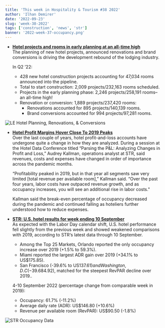 ```yaml
---
title: 'This week in Hospitality & Tourism #38 2022'
author: 'Ilhan Demirer'
date: '2022-09-23'
slug: 'week-38-2022'
tags: ['construction', 'news', 'str']
banner: '2022-week-37-occupancy.png'
---
```

- **[Hotel projects and rooms in early planning at an all-time high](https://hotelbusiness.com/hotel-projects-and-rooms-in-early-planning-at-an-all-time-high)**  
  The planning of new hotel projects, announced renovations and brand conversions is driving the development rebound of the lodging industry. 
  
  In Q2 ’22:
  - 428 new hotel construction projects accounting for 47,034 rooms announced into the pipeline.
  - Total to start construction: 2,009 projects/232,163 rooms scheduled.
  - Projects in the early planning phase: 2,246 projects/258,191 rooms–an all-time high!
  - Renovation or conversion: 1,889 projects/237,420 rooms:
    - Renovations accounted for 895 projects/140,139 rooms.
    - Brand conversions accounted for 994 projects/97,281 rooms.

![LE Hotel Planning, Renovations, & Conversions](/images/blogimages/2022-week-38-construction.png)

- **[Hotel Profit Margins Hover Close To 2019 Peaks](https://www.costar.com/article/191467173/hotel-profit-margins-hover-close-to-2019-peaks)**  
  Over the last couple of years, hotel profit-and-loss accounts have undergone quite a change in how they are analyzed. During a session at the Hotel Data Conference titled “Parsing the P&L: Analyzing Changes in Profit and Loss,” Audrey Kallman, operations analyst at STR, said revenues, costs and expenses have changed in order of importance across the pandemic months.  
  
  “Profitability peaked in 2019, but in that year all segments saw very limited [total revenue per available room],” Kallman said. “Over the past four years, labor costs have outpaced revenue growth, and as occupancy increases, you will see an additional rise in labor costs."  
  
  Kallman said the break-even percentage of occupancy decreased during the pandemic and continued falling as hoteliers further understood how to reduce expenses.

- **[STR: U.S. hotel results for week ending 10 September](https://str.com/press-release/str-us-hotel-results-week-ending-10-september)**  
  As expected with the Labor Day calendar shift, U.S. hotel performance fell slightly from the previous week and showed weakened comparisons with 2019, according to STR‘s latest data through 10 September.

  - Among the Top 25 Markets, Orlando reported the only occupancy increase over 2019 (+1.5% to 59.3%).
  - Miami reported the largest ADR gain over 2019 (+34.1% to US$175.85).
  - San Francisco (-39.6% to US$137.61) and Washington, D.C (-39.6% to US$84.92), matched for the steepest RevPAR decline over 2019..

  4-10 September 2022 (percentage change from comparable week in 2019):

  - Occupancy: 61.7% (-11.2%)
  - Average daily rate (ADR): US$146.80 (+10.6%)
  - Revenue per available room (RevPAR): US$90.50 (-1.8%)

![STR Occupancy Data](/images/blogimages/2022-week-37-occupancy.png)
